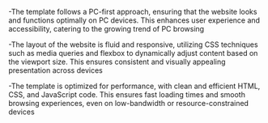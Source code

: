 -The template follows a PC-first approach, ensuring that the website looks and functions optimally on PC devices. This enhances user experience and accessibility, catering to the growing trend of PC browsing

-The layout of the website is fluid and responsive, utilizing CSS techniques such as media queries and flexbox to dynamically adjust content based on the viewport size. This ensures consistent and visually appealing presentation across devices

-The template is optimized for performance, with clean and efficient HTML, CSS, and JavaScript code. This ensures fast loading times and smooth browsing experiences, even on low-bandwidth or resource-constrained devices
